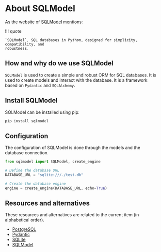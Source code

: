 # About SQLModel

As the website of [SQLModel](https://sqlmodel.tiangolo.com/) mentions:

!!! quote

    `SQLModel`, SQL databases in Python, designed for simplicity, compatibility, and
    robustness.

## How and why do we use SQLModel

`SQLModel` is used to create a simple and robust ORM for SQL databases. It is
used to create models and interact with the database. It is a framework based on
`Pydantic` and `SQLAlchemy`.

## Install SQLModel

SQLModel can be installed using pip:

```bash
pip install sqlmodel
```

## Configuration

The configuration of SQLModel is done through the models and the database
connection.

```python
from sqlmodel import SQLModel, create_engine

# Define the database URL
DATABASE_URL = "sqlite:///./test.db"

# Create the database engine
engine = create_engine(DATABASE_URL, echo=True)
```

## Resources and alternatives

These resources and alternatives are related to the current item (in
alphabetical order).

- [PostgreSQL](./about-postgresql.md)
- [Pydantic](./about-pydantic.md)
- [SQLite](./about-sqlite.md)
- [SQLModel](./about-sqlmodel.md)
